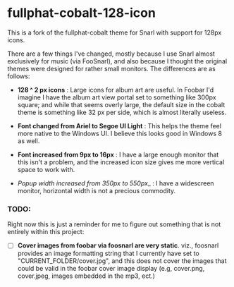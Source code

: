 fullphat-cobalt-128-icon
========================
This is a fork of the fullphat-cobalt theme for Snarl with support for 128px icons.

There are a few things I've changed, mostly because I use Snarl almost exclusively for music (via FooSnarl), and also because I thought the original themes were designed for rather small monitors. The differences are as follows:

- __128 ^ 2 px icons__ : Large icons for album art are useful. In Foobar I'd imagine I have the album art view portal set to something like 300px square; and while that seems overly large, the default size in the cobalt theme is something like 32 px per side, which is almost literally useless.

- __Font changed from Ariel to Segoe UI Light__ : This helps the theme feel more native to the Windows UI. I believe this looks good in Windows 8 as well.

- __Font increased from 9px to 16px__ : I have a large enough monitor that this isn't a problem, and the increased icon size gives me more vertical space to work with.

- _Popup width increased from 350px to 550px__ : I have a widescreen monitor, horizontal width is not a precious commodity.


### TODO: ###

Right now this is just a reminder for me to figure out something that is not entirely within this project:

- [ ] __Cover images from foobar via foosnarl are very static__. viz., foosnarl provides an image formatting string that I currently have set to "CURRENT_FOLDER/cover.jpg", and this does not cover the images that could be valid in the foobar cover image display (e.g, cover.png, cover.jpeg, images embedded in the mp3, ect.)
